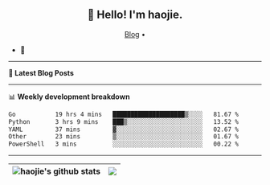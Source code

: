 <h2 align="center">👋 Hello! I'm haojie.</h2>
<p align="center">
  <a href="https://aoyouer.com">Blog</a> •
</p>


- 🔭 


-------

**📝 Latest Blog Posts**


-------

📊 **Weekly development breakdown**
<!--START_SECTION:waka-->

```txt
Go           19 hrs 4 mins   ████████████████████▒░░░░   81.67 %
Python       3 hrs 9 mins    ███▒░░░░░░░░░░░░░░░░░░░░░   13.52 %
YAML         37 mins         ▓░░░░░░░░░░░░░░░░░░░░░░░░   02.67 %
Other        23 mins         ▒░░░░░░░░░░░░░░░░░░░░░░░░   01.67 %
PowerShell   3 mins          ░░░░░░░░░░░░░░░░░░░░░░░░░   00.22 %
```

<!--END_SECTION:waka-->

-------



| <img align="center" src="https://github-readme-stats.vercel.app/api?username=haojie06&show_icons=true&theme=graywhite&show_icons=true&count_private=true&include_all_commits=true&hide_border=true" alt="haojie's github stats" /> | <img align="center" src="https://github-readme-stats.vercel.app/api/top-langs/?username=haojie06&layout=compact&theme=graywhite&hide_border=true&hide=css,html" /> |
| ------------- | ------------- |


